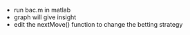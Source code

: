 - run bac.m in matlab
- graph will give insight
- edit the nextMove() function to change the betting strategy
